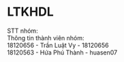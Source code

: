 # LTKHDL
STT nhóm:  
Thông tin thành viên nhóm:  
18120656 - Trần Luật Vy - 18120656  
18120563 - Hứa Phú Thành - huasen07
